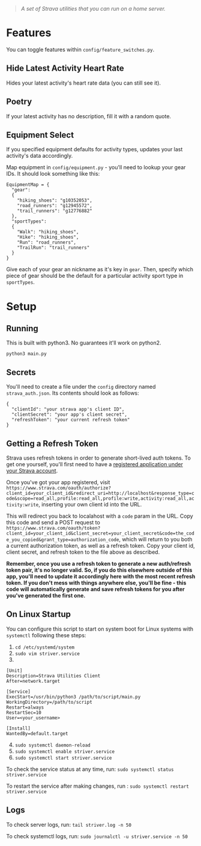 > *A set of Strava utilities that you can run on a home server.*

# Features
You can toggle features within `config/feature_switches.py`.

## Hide Latest Activity Heart Rate
Hides your latest activity's heart rate data (you can still see it).

## Poetry
If your latest activity has no description, fill it with a random quote.

## Equipment Select
If you specified equipment defaults for activity types, updates your last activity's data accordingly.

Map equipment in `config/equipment.py` - you'll need to lookup your gear IDs. It should look something like this:

```
EquipmentMap = {
  "gear":
  {
    "hiking_shoes": "g10352053",
    "road_runners": "g12945572",
    "trail_runners": "g12776882"
  },
  "sportTypes":
  {
    "Walk": "hiking_shoes",
    "Hike": "hiking_shoes",
    "Run": "road_runners",
    "TrailRun": "trail_runners"
  }
}
```

Give each of your gear an nickname as it's key in `gear`. Then, specify which piece of gear should be the default for a particular activity sport type in `sportTypes`.

# Setup

## Running
This is built with python3. No guarantees it'll work on python2.

```
python3 main.py
```

## Secrets
You'll need to create a file under the `config` directory named `strava_auth.json`. Its contents should look as follows:

```
{
  "clientId": "your strava app's client ID",
  "clientSecret": "your app's client secret",
  "refreshToken": "your current refresh token"
}
```

## Getting a Refresh Token
Strava uses refresh tokens in order to generate short-lived auth tokens. To get one yourself, you'll first need to have a [registered application under your Strava account](https://www.strava.com/settings/api).

Once you've got your app registered, visit `https://www.strava.com/oauth/authorize?client_id=your_client_id&redirect_uri=http://localhost&response_type=code&scope=read_all,profile:read_all,profile:write,activity:read_all,activity:write`, inserting your own client id into the URL.

This will redirect you back to localahost with a `code` param in the URL. Copy this code and send a POST request to `https://www.strava.com/oauth/token?client_id=your_client_id&client_secret=your_client_secret&code=the_code_you_copied&grant_type=authorization_code`, which will return to you both a current authorization token, as well as a refresh token. Copy your client id, client secret, and refresh token to the file above as described.

**Remember, once you use a refresh token to generate a new auth/refresh token pair, it's no longer valid. So, if you do this elsewhere outside of this app, you'll need to update it accordingly here with the most recent refresh token. If you don't mess with things anywhere else, you'll be fine - this code will automatically generate and save refresh tokens for you after you've generated the first one.**

## On Linux Startup
You can configure this script to start on system boot for Linux systems with `systemctl` following these steps:

1. `cd /etc/systemd/system`
2. `sudo vim striver.service`
3.
```
[Unit]
Description=Strava Utilities Client
After=network.target

[Service]
ExecStart=/usr/bin/python3 /path/to/script/main.py
WorkingDirectory=/path/to/script
Restart=always
RestartSec=10
User=<your_username>

[Install]
WantedBy=default.target
```
4. `sudo systemctl daemon-reload`
5. `sudo systemctl enable striver.service`
6. `sudo systemctl start striver.service`

To check the service status at any time, run: `sudo systemctl status striver.service`

To restart the service after making changes, run : `sudo systemctl restart striver.service`

## Logs
To check server logs, run: `tail striver.log -n 50`

To check systemctl logs, run: `sudo journalctl -u striver.service -n 50`
